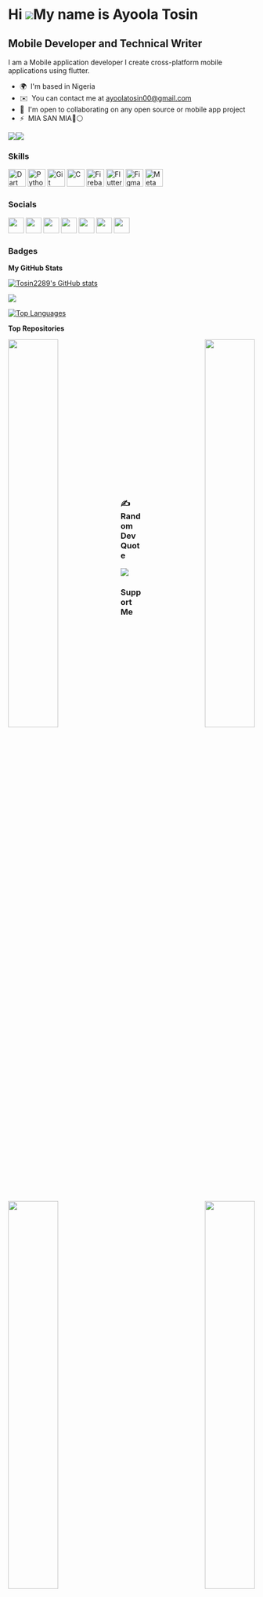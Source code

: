 Hi ![](https://user-images.githubusercontent.com/18350557/176309783-0785949b-9127-417c-8b55-ab5a4333674e.gif)My name is Ayoola Tosin
====================================================================================================================================

Mobile Developer and Technical Writer
-------------------------------------

I am a Mobile application developer I create cross-platform mobile applications using flutter.

* 🌍  I'm based in Nigeria
* ✉️  You can contact me at [ayoolatosin00@gmail.com](mailto:ayoolatosin00@gmail.com)
* 🤝  I'm open to collaborating on any open source or mobile app project
* ⚡  MIA SAN MIA🔴⚪

<a href="https://www.github.com/Tosin2289" target="_blank" rel="noreferrer"><img
src="https://img.shields.io/github/followers/Tosin2289?logo=github&style=for-the-badge&color=0891b2&labelColor=000000" /></a><a href="https://www.twitter.com/baddestkid18" target="_blank" rel="noreferrer"><img
src="https://img.shields.io/twitter/follow/baddestkid18?logo=twitter&style=for-the-badge&color=0891b2&labelColor=000000"
/></a>

### Skills


<p align="left">
<a href="https://dart.dev/" target="_blank" rel="noreferrer"><img src="https://raw.githubusercontent.com/danielcranney/readme-generator/main/public/icons/skills/dart-colored.svg" width="36" height="36" alt="Dart" /></a>
<a href="https://www.python.org/" target="_blank" rel="noreferrer"><img src="https://raw.githubusercontent.com/danielcranney/readme-generator/main/public/icons/skills/python-colored.svg" width="36" height="36" alt="Python" /></a>
<a href="https://git-scm.com/" target="_blank" rel="noreferrer"><img src="https://raw.githubusercontent.com/danielcranney/readme-generator/main/public/icons/skills/git-colored.svg" width="36" height="36" alt="Git" /></a>
<a href="https://docs.microsoft.com/en-us/cpp/?view=msvc-170" target="_blank" rel="noreferrer"><img src="https://raw.githubusercontent.com/danielcranney/readme-generator/main/public/icons/skills/c-colored.svg" width="36" height="36" alt="C" /></a>
<a href="https://firebase.google.com/" target="_blank" rel="noreferrer"><img src="https://raw.githubusercontent.com/danielcranney/readme-generator/main/public/icons/skills/firebase-colored.svg" width="36" height="36" alt="Firebase" /></a>
<a href="https://flutter.dev/" target="_blank" rel="noreferrer"><img src="https://raw.githubusercontent.com/danielcranney/readme-generator/main/public/icons/skills/flutter-colored.svg" width="36" height="36" alt="Flutter" /></a>
<a href="https://www.figma.com/" target="_blank" rel="noreferrer"><img src="https://raw.githubusercontent.com/danielcranney/readme-generator/main/public/icons/skills/figma-colored.svg" width="36" height="36" alt="Figma" /></a>
<a href="https://metamask.io/" target="_blank" rel="noreferrer"><img src="https://raw.githubusercontent.com/danielcranney/readme-generator/main/public/icons/skills/metamask-colored.svg" width="36" height="36" alt="MetaMask" /></a>
</p>


### Socials

<p align="left"> <a href="https://www.dribbble.com/Baddestkid" target="_blank" rel="noreferrer"><img src="https://raw.githubusercontent.com/danielcranney/readme-generator/main/public/icons/socials/dribbble.svg" width="32" height="32" /></a> <a href="https://www.github.com/Tosin2289" target="_blank" rel="noreferrer"><img src="https://raw.githubusercontent.com/danielcranney/readme-generator/main/public/icons/socials/github-dark.svg" width="32" height="32" /></a> <a href="http://www.instagram.com/baddestkid24" target="_blank" rel="noreferrer"><img src="https://raw.githubusercontent.com/danielcranney/readme-generator/main/public/icons/socials/instagram.svg" width="32" height="32" /></a> <a href="https://www.linkedin.com/in/ayoola-tosin-b401a0211" target="_blank" rel="noreferrer"><img src="https://raw.githubusercontent.com/danielcranney/readme-generator/main/public/icons/socials/linkedin.svg" width="32" height="32" /></a> <a href="http://www.medium.com/@Code-blast" target="_blank" rel="noreferrer"><img src="https://raw.githubusercontent.com/danielcranney/readme-generator/main/public/icons/socials/medium-dark.svg" width="32" height="32" /></a> <a href="https://www.stackoverflow.com/users/14993448/toscode" target="_blank" rel="noreferrer"><img src="https://raw.githubusercontent.com/danielcranney/readme-generator/main/public/icons/socials/stackoverflow.svg" width="32" height="32" /></a> <a href="https://www.twitter.com/baddestkid18" target="_blank" rel="noreferrer"><img src="https://raw.githubusercontent.com/danielcranney/readme-generator/main/public/icons/socials/twitter.svg" width="32" height="32" /></a></p>

### Badges

<b>My GitHub Stats</b>

<a href="http://www.github.com/Tosin2289"><img src="https://github-readme-stats.vercel.app/api?username=Tosin2289&show_icons=true&hide=&count_private=true&title_color=0891b2&text_color=ffffff&icon_color=0891b2&bg_color=000000&hide_border=true&show_icons=true" alt="Tosin2289's GitHub stats" /></a>

<a href="http://www.github.com/Tosin2289"><img src="https://github-readme-streak-stats.herokuapp.com/?user=Tosin2289&stroke=ffffff&background=000000&ring=0891b2&fire=0891b2&currStreakNum=ffffff&currStreakLabel=0891b2&sideNums=ffffff&sideLabels=ffffff&dates=ffffff&hide_border=true" /></a>



<a href="https://github.com/Tosin2289" align="left"><img src="https://github-readme-stats.vercel.app/api/top-langs/?username=Tosin2289&langs_count=10&title_color=0891b2&text_color=ffffff&icon_color=0891b2&bg_color=000000&hide_border=true&locale=en&custom_title=Top%20%Languages" alt="Top Languages" /></a>

<b>Top Repositories</b>

<div width="100%" align="center"><a href="https://github.com/Tosin2289/Flutter_uis_Challenge" align="left"><img align="left" width="45%" src="https://github-readme-stats.vercel.app/api/pin/?username=Tosin2289&repo=Flutter_uis_Challenge&title_color=0891b2&text_color=ffffff&icon_color=0891b2&bg_color=000000&hide_border=true&locale=en" /></a><a href="https://github.com/Tosin2289/Toster" align="right"><img align="right" width="45%" src="https://github-readme-stats.vercel.app/api/pin/?username=Tosin2289&repo=Toster&title_color=0891b2&text_color=ffffff&icon_color=0891b2&bg_color=000000&hide_border=true&locale=en" /></a></div><br /><br /><br /><br /><br />

<br /><br /><br /><br /><br />

<div width="100%" align="center"><a href="https://github.com/Tosin2289/programming_memes_app" align="left"><img align="left" width="45%" src="https://github-readme-stats.vercel.app/api/pin/?username=Tosin2289&repo=programming_memes_app&title_color=0891b2&text_color=ffffff&icon_color=0891b2&bg_color=000000&hide_border=true&locale=en" /></a><a href="https://github.com/Tosin2289/nba_app" align="right"><img align="right" width="45%" src="https://github-readme-stats.vercel.app/api/pin/?username=Tosin2289&repo=nba_app&title_color=0891b2&text_color=ffffff&icon_color=0891b2&bg_color=000000&hide_border=true&locale=en" /></a></div><br><br><br><br><br><br>

### ✍️ Random Dev Quote
![](https://quotes-github-readme.vercel.app/api?type=vetical&theme=dark)

### Support Me

<a href="https://www.buymeacoffee.com/codeblast"><img src="https://cdn.buymeacoffee.com/buttons/v2/default-yellow.png" width="200" /></a>
